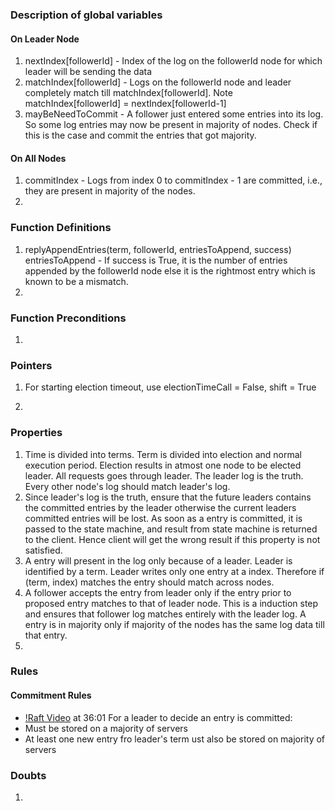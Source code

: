 ### Description of global variables
#### On Leader Node
1. nextIndex[followerId] - Index of the log on the followerId node for which leader will be sending the data
2. matchIndex[followerId] - Logs on the followerId node and leader completely match till matchIndex[followerId]. Note matchIndex[followerId] = nextIndex[followerId-1]
3. mayBeNeedToCommit - A follower just entered some entries into its log. So some log entries may now be present in majority of nodes. Check if this is the case and commit the entries that got majority.

#### On All Nodes
1. commitIndex - Logs from index 0 to commitIndex - 1 are committed, i.e., they are present in majority of the nodes.
2. 

### Function Definitions
1. replyAppendEntries(term, followerId, entriesToAppend, success)
	entriesToAppend - If success is True, it is the number of entries appended by the followerId node else it is the rightmost entry which is known to be a mismatch.
2.


### Function Preconditions
1. 




### Pointers
1. For starting election timeout, use electionTimeCall = False, shift = True

2. 



### Properties
1. Time is divided into terms. Term is divided into election and normal execution period. Election results in atmost one node to be elected leader. All requests goes through leader. The leader log is the truth. Every other node's log should match leader's log. 
2. Since leader's log is the truth, ensure that the future leaders contains the committed entries by the leader otherwise the current leaders committed entries will be lost. As soon as a entry is committed, it is passed to the state machine, and result from state machine is returned to the client. Hence client will get the wrong result if this property is not satisfied.
3. A entry will present in the log only because of a leader. Leader is identified by a term. Leader writes only one entry at a index. Therefore if (term, index) matches the entry should match across nodes.
4. A follower accepts the entry from leader only if the entry prior to proposed entry matches to that of leader node. This is a induction step and ensures that follower log matches entirely with the leader log. A entry is in majority only if majority of the nodes has the same log data till that entry.
5. 


### Rules
#### Commitment Rules 
* [!Raft Video](https://www.youtube.com/watch?v=YbZ3zDzDnrw) at 36:01
For a leader to decide an entry is committed:
* Must be stored on a majority of servers
* At least one new entry fro leader's term ust also be stored on majority of servers

### Doubts
1. 



